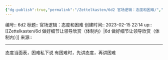 ```yaml
---
{"dg-publish":true,"permalink":"/Zettelkasten/6d2 官场逻辑：态度和困难/","dgPassFrontmatter":true}
---
```


编号:: 6d2
标题:: 官场逻辑：态度和困难
创建时间:: 2023-02-15 22:14
up:: [[Zettelkasten/6d 做好细节让领导欣赏（体制内）\|6d 做好细节让领导欣赏（体制内）]]
来源:: 

---
态度当面表，困难私下说
有困难时，先讲态度，再讲困难
